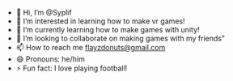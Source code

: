 - 👋 Hi, I’m @Syplif
- 👀 I’m interested in learning how to make vr games!
- 🌱 I’m currently learning how to make games with unity!
- 💞️ I’m looking to collaborate on making games with my friends"
- 📫 How to reach me flayzdonuts@gmail.com
- 😄 Pronouns: he/him
- ⚡ Fun fact: I love playing football!

<!---
Syplif/Syplif is a ✨ special ✨ repository because its `README.md` (this file) appears on your GitHub profile.
You can click the Preview link to take a look at your changes.
--->

